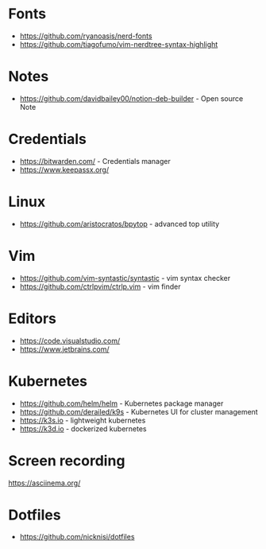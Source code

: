# Fonts
- https://github.com/ryanoasis/nerd-fonts
- https://github.com/tiagofumo/vim-nerdtree-syntax-highlight

# Notes
- https://github.com/davidbailey00/notion-deb-builder - Open source Note

# Credentials
- https://bitwarden.com/ - Credentials manager
- https://www.keepassx.org/

# Linux
- https://github.com/aristocratos/bpytop - advanced top utility

# Vim
- https://github.com/vim-syntastic/syntastic - vim syntax checker
- https://github.com/ctrlpvim/ctrlp.vim - vim finder

# Editors
- https://code.visualstudio.com/
- https://www.jetbrains.com/

# Kubernetes
- https://github.com/helm/helm - Kubernetes package manager
- https://github.com/derailed/k9s - Kubernetes UI for cluster management
- https://k3s.io - lightweight kubernetes
- https://k3d.io - dockerized kubernetes

# Screen recording
https://asciinema.org/

# Dotfiles
- https://github.com/nicknisi/dotfiles

